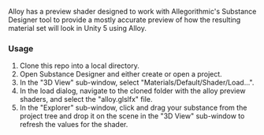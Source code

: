Alloy has a preview shader designed to work with Allegorithmic's Substance Designer tool to provide a mostly accurate preview of how the resulting material set will look in Unity 5 using Alloy.

### Usage

1. Clone this repo into a local directory.
2. Open Substance Designer and either create or open a project.
3. In the "3D View" sub-window, select "Materials/Default/Shader/Load...".
4. In the load dialog, navigate to the cloned folder with the alloy preview shaders, and select the "alloy.glslfx" file.
5. In the "Explorer" sub-window, click and drag your substance from the project tree and drop it on the scene in the "3D View" sub-window to refresh the values for the shader.
